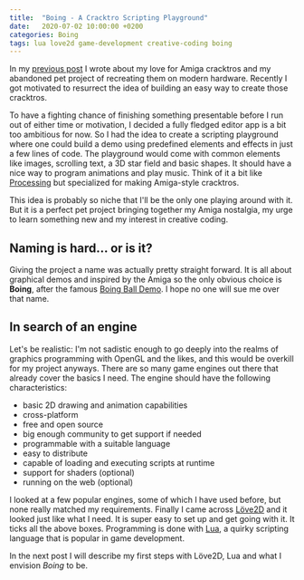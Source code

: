 ```yaml
---
title:  "Boing - A Cracktro Scripting Playground"
date:   2020-07-02 10:00:00 +0200
categories: Boing
tags: lua love2d game-development creative-coding boing
---
```


In my [previous post](https://blog.martinhoeller.net/development/2020/06/27/reviving-an-old-pet-project.html) I wrote about my love for Amiga cracktros and my abandoned pet project of recreating them on modern hardware. Recently I got motivated to resurrect the idea of building an easy way to create those cracktros.

<!--more-->

To have a fighting chance of finishing something presentable before I run out of either time or motivation, I decided a fully fledged editor app is a bit too ambitious for now. So I had the idea to create a scripting playground where one could build a demo using predefined elements and effects in just a few lines of code. The playground would come with common elements like images, scrolling text, a 3D star field and basic shapes. It should have a nice way to program animations and play music. Think of it a bit like [Processing](https://processing.org/) but specialized for making Amiga-style cracktros.

This idea is probably so niche that I'll be the only one playing around with it. But it is a perfect pet project bringing together my Amiga nostalgia, my urge to learn something new and my interest in creative coding.

## Naming is hard... or is it?
Giving the project a name was actually pretty straight forward. It is all about graphical demos and inspired by the Amiga so the only obvious choice is **Boing**, after the famous [Boing Ball Demo](https://www.youtube.com/watch?v=-ga41edXw3A). I hope no one will sue me over that name.

## In search of an engine
Let's be realistic: I'm not sadistic enough to go deeply into the realms of graphics programming with OpenGL and the likes, and this would be overkill for my project anyways. There are so many game engines out there that already cover the basics I need. The engine should have the following characteristics:

* basic 2D drawing and animation capabilities
* cross-platform
* free and open source
* big enough community to get support if needed
* programmable with a suitable language
* easy to distribute
* capable of loading and executing scripts at runtime
* support for shaders (optional)
* running on the web (optional)

I looked at a few popular engines, some of which I have used before, but none really matched my requirements. Finally I came across [Löve2D](https://love2d.org/) and it looked just like what I need. It is super easy to set up and get going with it. It ticks all the above boxes. Programming is done with [Lua](https://www.lua.org/), a quirky scripting language that is popular in game development.

In the next post I will describe my first steps with Löve2D, Lua and what I envision *Boing* to be.<y>